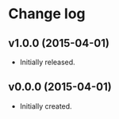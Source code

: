 # Change log

## v1.0.0 (2015-04-01)

-   Initially released.

## v0.0.0 (2015-04-01)

-   Initially created.
